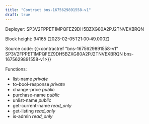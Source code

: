 ```yaml
---
title: "Contract bns-1675629891558-v1"
draft: true
---
```

Deployer: SP3V2FPPET1MPQFEZ9DH5BZXG80A2PJ2TNVEXBRQN


 



Block height: 94165 (2023-02-05T21:00:49.000Z)

Source code: {{<contractref "bns-1675629891558-v1" SP3V2FPPET1MPQFEZ9DH5BZXG80A2PJ2TNVEXBRQN bns-1675629891558-v1>}}

Functions:

* list-name _private_
* to-bool-response _private_
* change-price _public_
* purchase-name _public_
* unlist-name _public_
* get-current-name _read_only_
* get-listing _read_only_
* is-admin _read_only_
